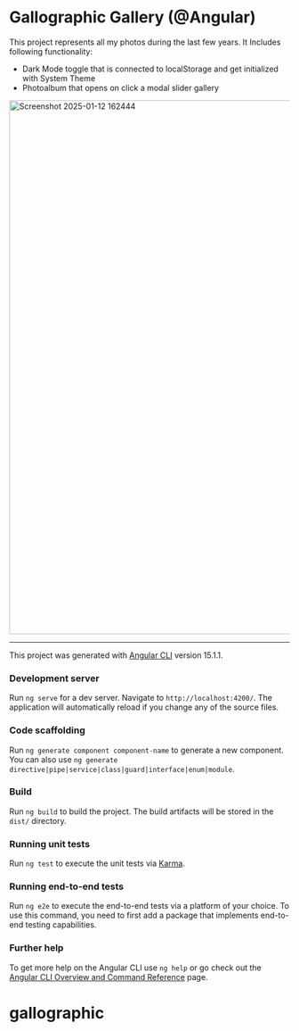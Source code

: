 # Gallographic Gallery (@Angular)

This project represents all my photos during the last few years.
It Includes following functionality:

- Dark Mode toggle that is connected to localStorage and get initialized with System Theme
- Photoalbum that opens on click a modal slider gallery



<img width="957" alt="Screenshot 2025-01-12 162444" src="https://github.com/user-attachments/assets/ce32b17f-e300-43bb-a456-9f634a6ea548" />


---

This project was generated with [Angular CLI](https://github.com/angular/angular-cli) version 15.1.1.

### Development server

Run `ng serve` for a dev server. Navigate to `http://localhost:4200/`. The application will automatically reload if you change any of the source files.

### Code scaffolding

Run `ng generate component component-name` to generate a new component. You can also use `ng generate directive|pipe|service|class|guard|interface|enum|module`.

### Build

Run `ng build` to build the project. The build artifacts will be stored in the `dist/` directory.

### Running unit tests

Run `ng test` to execute the unit tests via [Karma](https://karma-runner.github.io).

### Running end-to-end tests

Run `ng e2e` to execute the end-to-end tests via a platform of your choice. To use this command, you need to first add a package that implements end-to-end testing capabilities.

### Further help

To get more help on the Angular CLI use `ng help` or go check out the [Angular CLI Overview and Command Reference](https://angular.io/cli) page.
# gallographic
